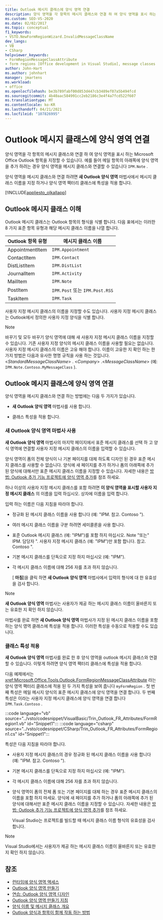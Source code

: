```yaml
---
title: Outlook 메시지 클래스에 양식 영역 연결
description: 양식 영역을 각 항목의 메시지 클래스와 연결 하 여 양식 영역을 표시 하는 Microsoft Office Outlook 항목을 지정 하는 방법에 대해 알아봅니다.
ms.custom: SEO-VS-2020
ms.date: 02/02/2017
ms.topic: conceptual
f1_keywords:
- VSTO.NewFormRegionWizard.InvalidMessageClassName
dev_langs:
- VB
- CSharp
helpviewer_keywords:
- FormRegionMessageClassAttribute
- form regions [Office development in Visual Studio], message classes
author: John-Hart
ms.author: johnhart
manager: jmartens
ms.workload:
- office
ms.openlocfilehash: be3b789fabf00d853d447cb3489ef07a5b494fcd
ms.sourcegitcommit: 4b40aac584991cc2eb2186c3e4f4a7fcd522f607
ms.translationtype: MT
ms.contentlocale: ko-KR
ms.lasthandoff: 04/21/2021
ms.locfileid: "107826995"
---
```

# <a name="associate-a-form-region-with-an-outlook-message-class"></a>Outlook 메시지 클래스에 양식 영역 연결
  양식 영역을 각 항목의 메시지 클래스와 연결 하 여 양식 영역을 표시 하는 Microsoft Office Outlook 항목을 지정할 수 있습니다. 예를 들어 메일 항목의 아래쪽에 양식 영역을 추가 하려는 경우 양식 영역을 메시지 클래스와 연결할 수 있습니다 `IPM.Note` .

 양식 영역을 메시지 클래스와 연결 하려면 **새 Outlook 양식 영역** 마법사에서 메시지 클래스 이름을 지정 하거나 양식 영역 팩터리 클래스에 특성을 적용 합니다.

 [!INCLUDE[appliesto_olkallapp](../vsto/includes/appliesto-olkallapp-md.md)]

## <a name="understand-outlook-message-classes"></a>Outlook 메시지 클래스 이해
 Outlook 메시지 클래스는 Outlook 항목의 형식을 식별 합니다. 다음 표에서는 이러한 8 가지 표준 항목 유형과 해당 메시지 클래스 이름을 나열 합니다.

|Outlook 항목 유형|메시지 클래스 이름|
|-----------------------|------------------------|
|AppointmentItem|`IPM.Appointment`|
|ContactItem|`IPM.Contact`|
|DistListItem|`IPM.DistList`|
|JournalItem|`IPM.Activity`|
|MailItem|`IPM.Note`|
|PostItem|`IPM.Post` 또는 `IPM.Post.RSS`|
| TaskItem|`IPM.Task`|

 사용자 지정 메시지 클래스의 이름을 지정할 수도 있습니다. 사용자 지정 메시지 클래스는 Outlook에서 정의한 사용자 지정 양식을 식별 합니다.

> [!NOTE]
> 바꾸기 및 모두 바꾸기 양식 영역에 대해 새 사용자 지정 메시지 클래스 이름을 지정할 수 있습니다. 기존 사용자 지정 양식의 메시지 클래스 이름을 사용할 필요는 없습니다. 사용자 지정 메시지 클래스의 이름은 고유 해야 합니다. 이름이 고유한 지 확인 하는 한 가지 방법은 다음과 유사한 명명 규칙을 사용 하는 것입니다. \<*StandardMessageClassName*> . \<*Company*> .\<*MessageClassName*> (예: `IPM.Note.Contoso.MyMessageClass` ).

## <a name="associate-a-form-region-with-an-outlook-message-class"></a>Outlook 메시지 클래스에 양식 영역 연결
 양식 영역을 메시지 클래스와 연결 하는 방법에는 다음 두 가지가 있습니다.

- **새 Outlook 양식 영역** 마법사를 사용 합니다.

- 클래스 특성을 적용 합니다.

### <a name="use-the-new-outlook-form-region-wizard"></a>새 Outlook 양식 영역 마법사 사용
 **새 Outlook 양식 영역** 마법사의 마지막 페이지에서 표준 메시지 클래스를 선택 하 고 양식 영역에 연결할 사용자 지정 메시지 클래스의 이름을 입력할 수 있습니다.

 양식 영역이 폼의 전체 양식이 나 기본 페이지를 대체 하도록 디자인 된 경우 표준 메시지 클래스를 사용할 수 없습니다. 양식에 새 페이지를 추가 하거나 폼의 아래쪽에 추가 된 양식에 대해서만 표준 메시지 클래스 이름을 지정할 수 있습니다. 자세한 내용은 [방법: Outlook 추가 기능 프로젝트에 양식 영역 추가](../vsto/how-to-add-a-form-region-to-an-outlook-add-in-project.md)를 참조 하세요.

 하나 이상의 사용자 지정 메시지 클래스를 포함 하려면 **이 양식 영역을 표시할 사용자 지정 메시지 클래스** 의 이름을 입력 하십시오. 상자에 이름을 입력 합니다.

 입력 하는 이름은 다음 지침을 따라야 합니다.

- 정규화 된 메시지 클래스 이름을 사용 합니다 (예: "IPM. 참고. Contoso ").

- 여러 메시지 클래스 이름을 구분 하려면 세미콜론을 사용 합니다.

- 표준 Outlook 메시지 클래스 (예: "IPM")를 포함 하지 마십시오. Note "또는" IPM. 담당자 ". 사용자 지정 메시지 클래스 (예: "IPM")만 포함 합니다. 참고. Contoso ".

- 기본 메시지 클래스를 단독으로 지정 하지 마십시오 (예: "IPM").

- 각 메시지 클래스 이름에 대해 256 자를 초과 하지 않습니다.

  [ **마침**]을 클릭 하면 **새 Outlook 양식 영역** 마법사에서 입력의 형식에 대 한 유효성을 검사 합니다.

> [!NOTE]
> **새 Outlook 양식 영역** 마법사는 사용자가 제공 하는 메시지 클래스 이름이 올바른지 또는 유효한 지 확인 하지 않습니다.

 마법사를 완료 하면 **새 Outlook 양식 영역** 마법사가 지정 된 메시지 클래스 이름을 포함 하는 양식 영역 클래스에 특성을 적용 합니다. 이러한 특성을 수동으로 적용할 수도 있습니다.

### <a name="apply-class-attributes"></a>클래스 특성 적용
 **새 Outlook 양식 영역** 마법사를 완료 한 후 양식 영역을 outlook 메시지 클래스와 연결할 수 있습니다. 이렇게 하려면 양식 영역 팩터리 클래스에 특성을 적용 합니다.

 다음 예제에서는 <xref:Microsoft.Office.Tools.Outlook.FormRegionMessageClassAttribute> 라는 양식 영역 팩터리 클래스에 적용 된 두 가지 특성을 보여 줍니다 `myFormRegion` . 첫 번째 특성은 메일 메시지 양식의 표준 메시지 클래스에 양식 영역을 연결 합니다. 두 번째 특성은 이라는 사용자 지정 메시지 클래스에 양식 영역을 연결 합니다 `IPM.Task.Contoso` .

 :::code language="vb" source="../vsto/codesnippet/VisualBasic/Trin_Outlook_FR_Attributes/FormRegion1.vb" id="Snippet1":::
 :::code language="csharp" source="../vsto/codesnippet/CSharp/Trin_Outlook_FR_Attributes/FormRegion1.cs" id="Snippet1":::

 특성은 다음 지침을 따라야 합니다.

- 사용자 지정 메시지 클래스의 경우 정규화 된 메시지 클래스 이름을 사용 합니다 (예: "IPM. 참고. Contoso ").

- 기본 메시지 클래스를 단독으로 지정 하지 마십시오 (예: "IPM").

- 각 메시지 클래스 이름에 대해 256 자를 초과 하지 않습니다.

- 양식 영역이 폼의 전체 폼 또는 기본 페이지를 대체 하는 경우 표준 메시지 클래스의 이름을 포함 하지 마세요. 양식에 새 페이지를 추가 하거나 폼의 아래쪽에 추가 된 양식에 대해서만 표준 메시지 클래스 이름을 지정할 수 있습니다. 자세한 내용은 [방법: Outlook 추가 기능 프로젝트에 양식 영역 추가](../vsto/how-to-add-a-form-region-to-an-outlook-add-in-project.md)를 참조 하세요.

  Visual Studio는 프로젝트를 빌드할 때 메시지 클래스 이름 형식의 유효성을 검사 합니다.

> [!NOTE]
> Visual Studio에서는 사용자가 제공 하는 메시지 클래스 이름이 올바른지 또는 유효한 지 확인 하지 않습니다.

## <a name="see-also"></a>참조
- [런타임에 양식 영역 액세스](../vsto/accessing-a-form-region-at-run-time.md)
- [Outlook 양식 영역 만들기](../vsto/creating-outlook-form-regions.md)
- [연습: Outlook 양식 영역 디자인](../vsto/walkthrough-designing-an-outlook-form-region.md)
- [Outlook 양식 영역 만들기 지침](../vsto/guidelines-for-creating-outlook-form-regions.md)
- [양식 이름 및 메시지 클래스 개요](/office/vba/outlook/Concepts/Forms/form-name-and-message-class-overview)
- [Outlook 양식과 항목이 함께 작동 하는 방법](/office/vba/outlook/Concepts/Forms/how-outlook-forms-and-items-work-together)
